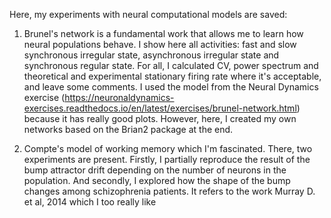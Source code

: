 Here, my experiments with neural computational models are saved:

1. Brunel's network is a fundamental work that allows me to learn how neural populations behave. I show here all activities: fast and slow synchronous irregular state, asynchronous irregular state and synchronous regular state. For all, I calculated CV, power spectrum and theoretical and experimental stationary firing rate where it's acceptable, and leave some comments. I used the model from the Neural Dynamics exercise (https://neuronaldynamics-exercises.readthedocs.io/en/latest/exercises/brunel-network.html) because it has really good plots. However, here, I created my own networks based on the Brian2 package at the end.

2. Compte's model of working memory which I'm fascinated. There, two experiments are present. Firstly, I partially reproduce the result of the bump attractor drift depending on the number of neurons in the population. And secondly, I explored how the shape of the bump changes among schizophrenia patients. It refers to the work Murray D. et al, 2014 which I too really like
